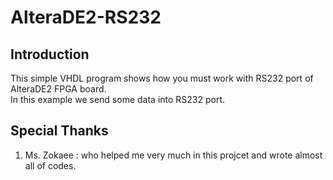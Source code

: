 # AlteraDE2-RS232

## Introduction

This simple VHDL program shows how you must work
with RS232 port of AlteraDE2 FPGA board.  
In this example we send some data into RS232 port.

## Special Thanks

1. Ms. Zokaee : who helped me very much in this projcet and wrote
almost all of codes.
